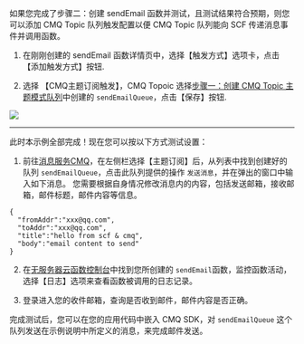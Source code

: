 如果您完成了步骤二：创建 sendEmail 函数并测试，且测试结果符合预期，则您可以添加 CMQ Topic 队列触发配置以便 CMQ Topic 队列能向 SCF 传递消息事件并调用函数。

1. 在刚刚创建的 sendEmail 函数详情页中，选择【触发方式】选项卡，点击【添加触发方式】按钮.

2. 选择 【CMQ主题订阅触发】，CMQ Topoic 选择[步骤一：创建 CMQ Topic 主题模式队列]()中创建的 `sendEmailQueue`，点击【保存】按钮.

![](https://mc.qcloudimg.com/static/img/21c9ff3173561a06f7212498e91a62b3/trigger+add.png)

---


此时本示例全部完成！现在您可以按以下方式测试设置：

1. 前往[消息服务CMQ](https://console.cloud.tencent.com/mq)，在左侧栏选择【主题订阅】后，从列表中找到创建好的队列 `sendEmailQueue`，点击此队列提供的操作 `发送消息`，并在弹出的窗口中输入如下消息。
您需要根据自身情况修改消息内的内容，包括发送邮箱，接收邮箱，邮件标题，邮件内容等信息。
```
{
  "fromAddr":"xxx@qq.com",
  "toAddr":"xxx@qq.com",
  "title":"hello from scf & cmq",
  "body":"email content to send"
}
```

2. 在[无服务器云函数控制台](https://console.cloud.tencent.com/scf)中找到您所创建的 `sendEmail`函数，监控函数活动，选择【日志】选项来查看函数被调用的日志记录。

3. 登录进入您的收件邮箱，查询是否收到邮件，邮件内容是否正确。

完成测试后，您可以在您的应用代码中嵌入 CMQ SDK，对 `sendEmailQueue` 这个队列发送在示例说明中所定义的消息，来完成邮件发送。
